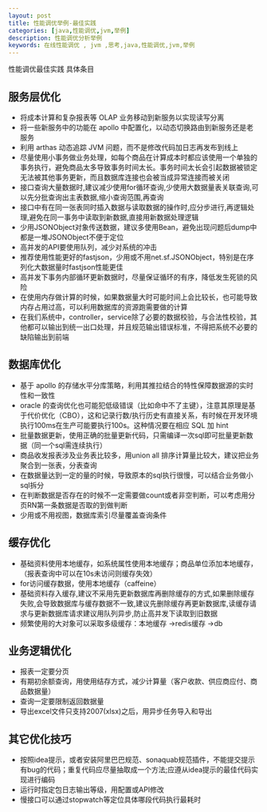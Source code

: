 ```yaml
---
layout: post
title: 性能调优举例-最佳实践
categories: [java,性能调优,jvm,举例]
description: 性能调优分析举例
keywords: 在线性能调优 , jvm ,思考,java,性能调优,jvm,举例
---
```


性能调优最佳实践 具体条目

## 服务层优化
- 将成本计算和复杂报表等 OLAP 业务移动到新服务以实现读写分离
- 将一些新服务中的功能在 apollo 中配置化，以动态切换路由到新服务还是老服务
- 利用 arthas 动态追踪 JVM 问题，而不是修改代码加日志再发布到线上
- 尽量使用小事务做业务处理，如每个商品在计算成本时都应该使用一个单独的事务执行，避免商品太多导致事务时间太长。事务时间太长会引起数据被锁定无法被其他事务更新，而且数据库连接也会被当成异常连接而被关闭
- 接口查询大量数据时,建议减少使用for循环查询,少使用大数据量表关联查询,可以先分批查询出主表数据,缩小查询范围,再查询
- 接口中有在同一张表同时插入数据与读取数据的操作时,应分步进行,再逻辑处理,避免在同一事务中读取到新数据,直接用新数据处理逻辑
- 少用JSONObject对象传送数据，建议多使用Bean，避免出现问题后dump中都是一堆JSONObject不便于定位
- 高并发的API要使用队列，减少对系统的冲击
- 推荐使用性能更好的fastjson，少用或不用net.sf.JSONObject，特别是在序列化大数据量时fastjson性能更佳
- 高并发下事务内部循环更新数据时，尽量保证循环的有序，降低发生死锁的风险
- 在使用内存做计算的时候，如果数据量大时可能时间上会比较长，也可能导致内存占用过高，可以利用数据库的资源跑需要做的计算
- 在我们系统中，controller，service除了必要的数据校验，与合法性校验，其他都可以输出到统一出口处理，并且规范输出错误标准，不得把系统不必要的缺陷输出到前端

## 数据库优化

- 基于 apollo 的存储水平分库策略，利用其推拉结合的特性保障数据源的实时性和一致性
- oracle 的查询优化也可能犯低级错误（比如命中不了主键），注意其原理是基于代价优化（CBO），这和记录行数/执行历史有直接关系，有时候在开发环境执行100ms在生产可能要执行100s。这种情况要在相应 SQL 加 hint
- 批量数据更新，使用正确的批量更新代码，只需编译一次sql即可批量更新数据（同一个sql需连续执行）
- 商品收发报表涉及业务表比较多，用union all 排序计算量比较大，建议把业务聚合到一张表，分表查询
- 在数据量达到一定的量的时候，导致原本的sql执行很慢，可以结合业务做小sql拆分
- 在判断数据是否存在的时候不一定需要做count或者非空判断，可以考虑用分页RN第一条数据是否取的到做判断
- 少用或不用视图，数据库索引尽量覆盖查询条件

## 缓存优化

- 基础资料使用本地缓存，如系统属性使用本地缓存；商品单位添加本地缓存，（报表查询中可以在10s未访问则缓存失效）
- for访问缓存数据，使用本地缓存（caffeine）
- 基础资料存入缓存,建议不采用先更新数据库再删除缓存的方式,如果删除缓存失败,会导致数据库与缓存数据不一致,建议先删除缓存再更新数据库,读缓存请求与更新数据库请求建议用队列异步,防止高并发下读取到旧数据
- 频繁使用的大对象可以采取多级缓存：本地缓存 ->redis缓存 →db

## 业务逻辑优化

- 报表一定要分页
- 有期初余额查询，用使用结存方式，减少计算量（客户收款、供应商应付、商品数据量）
- 查询一定要限制返回数据量
- 导出excel文件只支持2007(xlsx)之后，用异步任务导入和导出

## 其它优化技巧

- 按照idea提示，或者安装阿里巴巴规范、sonaquab规范插件，不能提交提示有bug的代码；重复代码应尽量抽取成一个方法;应遵从idea提示的最佳代码实现进行编码
- 运行时指定包日志输出等级，用配置或API修改
- 慢接口可以通过stopwatch等定位具体哪段代码执行最耗时